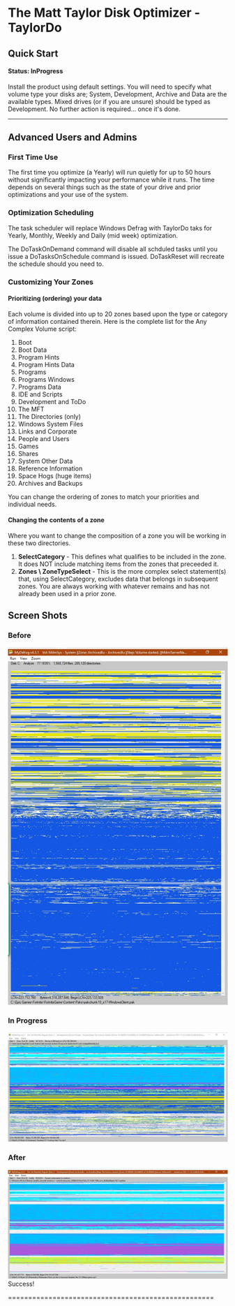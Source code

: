 ﻿# The Matt Taylor Disk Optimizer - TaylorDo 

## Quick Start

#### Status: InProgress
Install the product using default settings. You will need to specify what volume type your disks are; System, Development, Archive and Data are the available types. Mixed drives (or if you are unsure) should be typed as Development. No further action is required... once it's done.
___
## Advanced Users and Admins


### First Time Use
The first time you optimize (a Yearly) will run quietly for up to 50 hours without significantly impacting your performance while it runs. The time depends on several things such as the state of your drive and prior optimizations and your use of the system.

### Optimization Scheduling
The task scheduler will replace Windows Defrag with TaylorDo taks for Yearly, Monthly, Weekly and Daily (mid week) optimization.

The DoTaskOnDemand command will disable all schduled tasks until you issue a DoTasksOnSchedule command is issued. DoTaskReset will recreate the schedule should you need to.

### Customizing Your Zones
#### Prioritizing (ordering) your data
Each volume is divided into up to 20 zones based upon the type or category of information contained therein. Here is the complete list for the Any Complex Volume script:

1. Boot
2. Boot Data
3. Program Hints
4. Program Hints Data
5. Programs
6. Programs Windows
7. Programs Data
8. IDE and Scripts
9. Development and ToDo
10. The MFT
11. The Directories (only)
12. Windows System Files
12. Links and Corporate
13. People and Users
14. Games
16. Shares
17. System Other Data
18. Reference Information
19. Space Hogs (huge items)
20. Archives and Backups

You can change the ordering of zones to match your priorities and individual needs.

#### Changing the contents of a zone

Where you want to change the composition of a zone you will be working in these two directories.

1. **SelectCategory** - This defines what qualifies to be included in the zone. It does NOT include matching items from the zones that preceeded it.
2. **Zones \ ZoneTypeSelect** - This is the more complex select statement(s) that, using SelectCategory, excludes data that belongs in subsequent zones. You are always working with whatever remains and has not already been used in a prior zone.

## Screen Shots
### Before
<img src="Resources/Page/Dev Disk Before 2021-10-24, 18_58_29.png" 
alt="Thumbnail of Matt on YouTube">
### In Progress
<img src="Resources/Page/Dev Disk Partial 2021-11-25, 19_12_01.png" 
alt="Thumbnail of Matt on YouTube">
### After
<img src="Resources/Page/Dev Disk After 2021-11-26, 23_25_38.png" 
alt="Thumbnail of Matt on YouTube">
Success!

[QuickStart]: (QuickStart.md)
[Back to Matt]: (ReadMe.md)
[ImaginaryPage]: (https://TaylorDo.github.io/folder/Index.md)
===================================================
